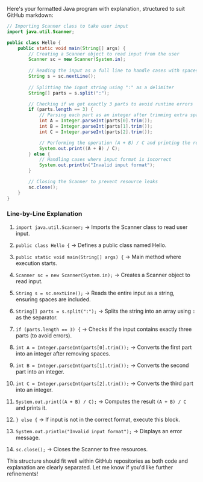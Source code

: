 Here's your formatted Java program with explanation, structured to suit GitHub markdown:

```java
// Importing Scanner class to take user input
import java.util.Scanner;

public class Hello {
    public static void main(String[] args) {
        // Creating a Scanner object to read input from the user
        Scanner sc = new Scanner(System.in);
        
        // Reading the input as a full line to handle cases with spaces
        String s = sc.nextLine();  
        
        // Splitting the input string using ":" as a delimiter
        String[] parts = s.split(":");  

        // Checking if we got exactly 3 parts to avoid runtime errors
        if (parts.length == 3) {  
            // Parsing each part as an integer after trimming extra spaces
            int A = Integer.parseInt(parts[0].trim());  
            int B = Integer.parseInt(parts[1].trim());  
            int C = Integer.parseInt(parts[2].trim());  

            // Performing the operation (A + B) / C and printing the result
            System.out.print((A + B) / C);
        } else {
            // Handling cases where input format is incorrect
            System.out.println("Invalid input format");  
        }

        // Closing the Scanner to prevent resource leaks
        sc.close();
    }
}
```

### Line-by-Line Explanation

1. `import java.util.Scanner;` → Imports the Scanner class to read user input.

2. `public class Hello {` → Defines a public class named Hello.

3. `public static void main(String[] args) {` → Main method where execution starts.

4. `Scanner sc = new Scanner(System.in);` → Creates a Scanner object to read input.

5. `String s = sc.nextLine();` → Reads the entire input as a string, ensuring spaces are included.

6. `String[] parts = s.split(":");` → Splits the string into an array using `:` as the separator.

7. `if (parts.length == 3) {` → Checks if the input contains exactly three parts (to avoid errors).

8. `int A = Integer.parseInt(parts[0].trim());` → Converts the first part into an integer after removing spaces.

9. `int B = Integer.parseInt(parts[1].trim());` → Converts the second part into an integer.

10. `int C = Integer.parseInt(parts[2].trim());` → Converts the third part into an integer.

11. `System.out.print((A + B) / C);` → Computes the result `(A + B) / C` and prints it.

12. `} else {` → If input is not in the correct format, execute this block.

13. `System.out.println("Invalid input format");` → Displays an error message.

14. `sc.close();` → Closes the Scanner to free resources.

This structure should fit well within GitHub repositories as both code and explanation are clearly separated. Let me know if you'd like further refinements!
